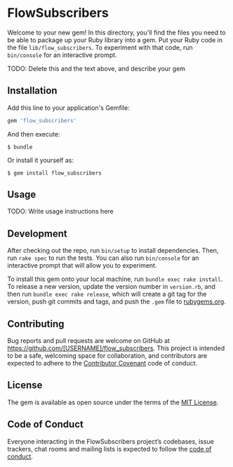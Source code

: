 # FlowSubscribers

Welcome to your new gem! In this directory, you'll find the files you need to be able to package up your Ruby library into a gem. Put your Ruby code in the file `lib/flow_subscribers`. To experiment with that code, run `bin/console` for an interactive prompt.

TODO: Delete this and the text above, and describe your gem

## Installation

Add this line to your application's Gemfile:

```ruby
gem 'flow_subscribers'
```

And then execute:

    $ bundle

Or install it yourself as:

    $ gem install flow_subscribers

## Usage

TODO: Write usage instructions here

## Development

After checking out the repo, run `bin/setup` to install dependencies. Then, run `rake spec` to run the tests. You can also run `bin/console` for an interactive prompt that will allow you to experiment.

To install this gem onto your local machine, run `bundle exec rake install`. To release a new version, update the version number in `version.rb`, and then run `bundle exec rake release`, which will create a git tag for the version, push git commits and tags, and push the `.gem` file to [rubygems.org](https://rubygems.org).

## Contributing

Bug reports and pull requests are welcome on GitHub at https://github.com/[USERNAME]/flow_subscribers. This project is intended to be a safe, welcoming space for collaboration, and contributors are expected to adhere to the [Contributor Covenant](http://contributor-covenant.org) code of conduct.

## License

The gem is available as open source under the terms of the [MIT License](https://opensource.org/licenses/MIT).

## Code of Conduct

Everyone interacting in the FlowSubscribers project’s codebases, issue trackers, chat rooms and mailing lists is expected to follow the [code of conduct](https://github.com/[USERNAME]/flow_subscribers/blob/master/CODE_OF_CONDUCT.md).

